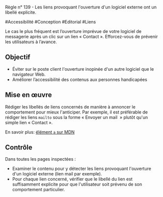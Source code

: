 
Règle n° 139  - Les liens provoquant l'ouverture d'un logiciel externe ont un libellé explicite.

#Accessibilité #Conception #Editorial #Liens

Le cas le plus fréquent est l’ouverture imprévue de votre logiciel de messagerie après un clic sur un lien « Contact ». Efforcez-vous de prévenir les utilisateurs à l’avance.

Objectif
--------

*   Éviter sur le poste client l'ouverture inopinée d'un autre logiciel que le navigateur Web.
*   Améliorer l’accessibilité des contenus aux personnes handicapées

Mise en œuvre
-------------

Rédiger les libellés de liens concernés de manière à annoncer le comportement pour mieux l'anticiper. Par exemple, il est préférable de rédiger les liens `mailto` sous la forme « Envoyer un mail  » plutôt qu'un simple lien « Contact ».

En savoir plus: [élément `a` sur MDN](https://developer.mozilla.org/fr/docs/Web/HTML/Element/a)

Contrôle
--------

Dans toutes les pages inspectées :

*   Examiner le contenu pour y détecter les liens provoquant l'ouverture d'un logiciel externe (lien mail par exemple).
*   Pour chaque lien concerné, vérifier que le libellé du lien est suffisamment explicite pour que l'utilisateur soit prévenu de son comportement particulier.
